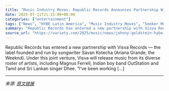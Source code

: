 ```yaml
---
title: "Music Industry Moves: Republic Records Announces Partnership With Savan Kotecha’s Visva Records"
date: 2025-07-11T21:15:00+08:00
categories: ["entertainment"]
tags: ["News", "HYBE Latin America", "Music Industry Moves", "Seeker Music"]
summary: "Republic Records has entered a new partnership with Visva Records &#8212; the label founded and run by songwriter Savan Kotecha (Ariana Grande, the Weeknd). Under this joint venture, Visva will releas"
source_url: "https://variety.com/2025/music/news/johnny-goldstein-hybe-latin-america-reality-series-mentor-1236449057/"
---
```


Republic Records has entered a new partnership with Visva Records &#8212; the label founded and run by songwriter Savan Kotecha (Ariana Grande, the Weeknd). Under this joint venture, Visva will release music from its diverse roster of artists, including Magnus Ferrell, Indian boy band OutStation and Tamil and Sri Lankan singer Dhee. “I’ve been working [&#8230;]

---

*来源: [原文链接](https://variety.com/2025/music/news/johnny-goldstein-hybe-latin-america-reality-series-mentor-1236449057/)*

